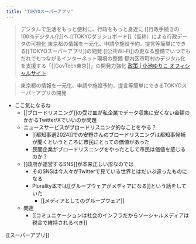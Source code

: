 ```yaml
---
title: "TOKYOスーパーアプリ"
---
```


> デジタルで生活をもっと便利に、行政をもっと身近に
>  [[行政手続きの100％デジタル化]]へ
>  [[TOKYOダッシュボード]]（仮称）による行政データの可視化
>  東京都の情報を一元化、申請や施設予約、提言等簡単にできる[[TOKYOスーパーアプリ]]の開発
>  [[公共Wi-Fi]]の更なる整備でいつでもだれでもつながるインターネット環境の整備
>  都内区市町村のデジタル化を支援する「[[GovTech東京]]」の開発力強化
[政策 | 小池ゆりこ オフィシャルサイト](https://www.yuriko.or.jp/policy)

> 東京都の情報を一元化、申請や施設予約、提言等簡単にできるTOKYOスーパーアプリの開発
- ここ気になるね
    - [[ブロードリスニング]]の受け皿が私企業でデータ収集に安くない金額のかかるTwitter/Xでいいのか問題
    - ニュースサービスがブロードリスニング的なことをやる？
        - [[都知事選2024]]での安野さんのブロードリスニングは都知事候補が聞くというところに市民にとっての価値があった
        - 民間企業がブロードリスニングをやったとして市民は価値を感じるのか？
    - [[政府が運営するSNS]]が本来正しい形なのでは
        - そのSNSは今人々がTwitterで見ている世界とはだいぶ違ったものになる
        - Plurality本では[[グループウェアがメディアになる]]という話をしていた
            - [[メディアとしてのグループウェア]]
    - 関連
        - [[コミュニケーションは社会のインフラだからソーシャルメディアは税金で維持されるべき]]

[[スーパーアプリ]]